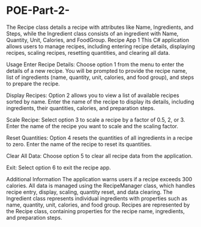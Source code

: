 # POE-Part-2-
The Recipe class details a recipe with attributes like Name, Ingredients, and Steps, while the Ingredient class consists of an ingredient with Name, Quantity, Unit, Calories, and FoodGroup.
Recipe App 1
This C# application allows users to manage recipes, including entering recipe details, displaying recipes, scaling recipes, resetting quantities, and clearing all data.

Usage
Enter Recipe Details: Choose option 1 from the menu to enter the details of a new recipe. You will be prompted to provide the recipe name, list of ingredients (name, quantity, unit, calories, and food group), and steps to prepare the recipe.

Display Recipes: Option 2 allows you to view a list of available recipes sorted by name. Enter the name of the recipe to display its details, including ingredients, their quantities, calories, and preparation steps.

Scale Recipe: Select option 3 to scale a recipe by a factor of 0.5, 2, or 3. Enter the name of the recipe you want to scale and the scaling factor.

Reset Quantities: Option 4 resets the quantities of all ingredients in a recipe to zero. Enter the name of the recipe to reset its quantities.

Clear All Data: Choose option 5 to clear all recipe data from the application.

Exit: Select option 6 to exit the recipe app.

Additional Information
The application warns users if a recipe exceeds 300 calories.
All data is managed using the RecipeManager class, which handles recipe entry, display, scaling, quantity reset, and data clearing.
The Ingredient class represents individual ingredients with properties such as name, quantity, unit, calories, and food group.
Recipes are represented by the Recipe class, containing properties for the recipe name, ingredients, and preparation steps.
